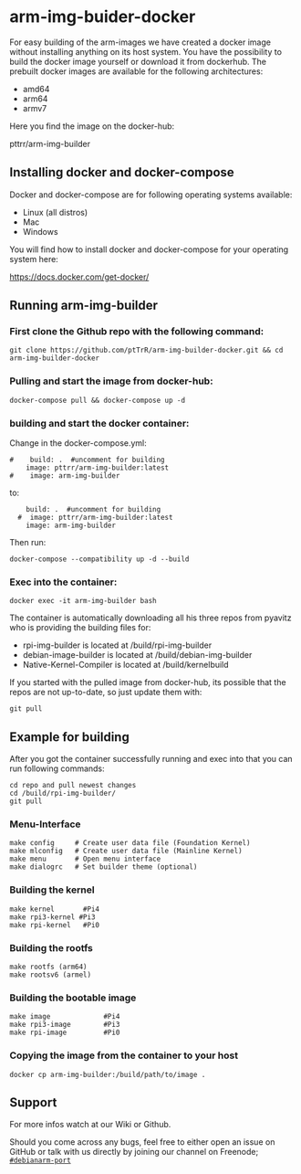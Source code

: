 # arm-img-buider-docker

For easy building of the arm-images we have created a docker image without installing anything on its host system.
You have the possibility to build the docker image yourself or download it from dockerhub.
The prebuilt docker images are available for the following architectures:
* amd64
* arm64
* armv7

Here you find the image on the docker-hub:

pttrr/arm-img-builder

## Installing docker and docker-compose

Docker and docker-compose are for following operating systems available:

* Linux (all distros)
* Mac
* Windows

You will find how to install docker and docker-compose for your operating system here:

https://docs.docker.com/get-docker/

## Running arm-img-builder

### First clone the Github repo with the following command:

`git clone https://github.com/ptTrR/arm-img-builder-docker.git && cd arm-img-builder-docker`

### Pulling and start the image from docker-hub:

`docker-compose pull && docker-compose up -d`

### building and start the docker container:
Change in the docker-compose.yml:
```
#    build: .  #uncomment for building
    image: pttrr/arm-img-builder:latest
#    image: arm-img-builder
```
to:
```
    build: .  #uncomment for building
  #  image: pttrr/arm-img-builder:latest
    image: arm-img-builder
```
Then run:

`docker-compose --compatibility up -d --build`

### Exec into the container:

`docker exec -it arm-img-builder bash`

The container is automatically downloading all his three repos from pyavitz who is providing the building files for:

* rpi-img-builder is located at /build/rpi-img-builder
* debian-image-builder is located at /build/debian-img-builder
* Native-Kernel-Compiler is located at /build/kernelbuild

If you started with the pulled image from docker-hub, its possible that the repos are not up-to-date, so just update them with:

`git pull`

## Example for building

After you got the container successfully running and exec into that you can run following commands:
```
cd repo and pull newest changes
cd /build/rpi-img-builder/
git pull
```

### Menu-Interface
```
make config     # Create user data file (Foundation Kernel)
make mlconfig   # Create user data file (Mainline Kernel)
make menu       # Open menu interface
make dialogrc   # Set builder theme (optional)
```

### Building the kernel
```
make kernel       #Pi4
make rpi3-kernel #Pi3
make rpi-kernel   #Pi0
```
### Building the rootfs
```
make rootfs (arm64)
make rootsv6 (armel)
```
### Building the bootable image
```
make image             #Pi4
make rpi3-image        #Pi3
make rpi-image         #Pi0
```
### Copying the image from the container to your host

```
docker cp arm-img-builder:/build/path/to/image .
```

## Support

For more infos watch at our Wiki or Github.

Should you come across any bugs, feel free to either open an issue on GitHub or talk with us directly by joining our channel on Freenode; [`#debianarm-port`](irc://irc.freenode.net/#debianarm-port)
